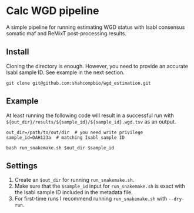 # Calc WGD pipeline
A simple pipeline for running estimating WGD status with Isabl consensus somatic maf and ReMixT post-processing results.

## Install
Cloning the directory is enough. However, you need to provide an accurate Isabl sample ID. See example in the next section.
```
git clone git@github.com:shahcompbio/wgd_estimation.git
```

## Example
At least running the following code will result in a successful run with `${out_dir}/results/${sample_id}/${sample_id}.wgd.tsv` as an output.
```
out_dir=/path/to/out/dir  # you need write privilege
sample_id=DAH123a  # matching Isabl sample ID

bash run_snakemake.sh $out_dir $sample_id
```

## Settings
1. Create an `$out_dir` for running `run_snakemake.sh`.
2. Make sure that the `$sample_id` input for `run_snakemake.sh` is exact with the Isabl sample ID included in the metadata file.
3. For first-time runs I recommend running `run_snakemake.sh` with `--dry-run`.
